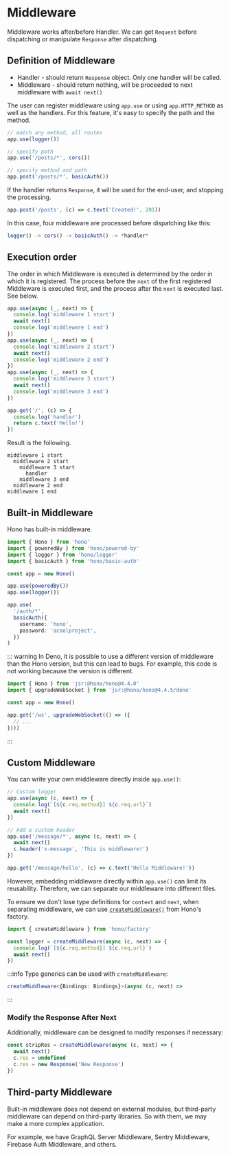 # Middleware

Middleware works after/before Handler. We can get `Request` before dispatching or manipulate `Response` after dispatching.

## Definition of Middleware

- Handler - should return `Response` object. Only one handler will be called.
- Middleware - should return nothing, will be proceeded to next middleware with `await next()`

The user can register middleware using `app.use` or using `app.HTTP_METHOD` as well as the handlers. For this feature, it's easy to specify the path and the method.

```ts
// match any method, all routes
app.use(logger())

// specify path
app.use('/posts/*', cors())

// specify method and path
app.post('/posts/*', basicAuth())
```

If the handler returns `Response`, it will be used for the end-user, and stopping the processing.

```ts
app.post('/posts', (c) => c.text('Created!', 201))
```

In this case, four middleware are processed before dispatching like this:

```ts
logger() -> cors() -> basicAuth() -> *handler*
```

## Execution order

The order in which Middleware is executed is determined by the order in which it is registered.
The process before the `next` of the first registered Middleware is executed first,
and the process after the `next` is executed last.
See below.

```ts
app.use(async (_, next) => {
  console.log('middleware 1 start')
  await next()
  console.log('middleware 1 end')
})
app.use(async (_, next) => {
  console.log('middleware 2 start')
  await next()
  console.log('middleware 2 end')
})
app.use(async (_, next) => {
  console.log('middleware 3 start')
  await next()
  console.log('middleware 3 end')
})

app.get('/', (c) => {
  console.log('handler')
  return c.text('Hello!')
})
```

Result is the following.

```
middleware 1 start
  middleware 2 start
    middleware 3 start
      handler
    middleware 3 end
  middleware 2 end
middleware 1 end
```

## Built-in Middleware

Hono has built-in middleware.

```ts
import { Hono } from 'hono'
import { poweredBy } from 'hono/powered-by'
import { logger } from 'hono/logger'
import { basicAuth } from 'hono/basic-auth'

const app = new Hono()

app.use(poweredBy())
app.use(logger())

app.use(
  '/auth/*',
  basicAuth({
    username: 'hono',
    password: 'acoolproject',
  })
)
```

::: warning
In Deno, it is possible to use a different version of middleware than the Hono version, but this can lead to bugs.
For example, this code is not working because the version is different.
```ts
import { Hono } from 'jsr:@hono/hono@4.4.0'
import { upgradeWebSocket } from 'jsr:@hono/hono@4.4.5/deno'

const app = new Hono()

app.get('/ws', upgradeWebSocket(() => ({
  // ...
})))
```
:::

## Custom Middleware

You can write your own middleware directly inside `app.use()`:

```ts
// Custom logger
app.use(async (c, next) => {
  console.log(`[${c.req.method}] ${c.req.url}`)
  await next()
})

// Add a custom header
app.use('/message/*', async (c, next) => {
  await next()
  c.header('x-message', 'This is middleware!')
})

app.get('/message/hello', (c) => c.text('Hello Middleware!'))
```

However, embedding middleware directly within `app.use()` can limit its reusability. Therefore, we can separate our
middleware into different files.

To ensure we don't lose type definitions for `context` and `next`, when separating middleware, we can use 
[`createMiddleware()`](/helpers/factory#createmiddleware) from Hono's factory.

```ts
import { createMiddleware } from 'hono/factory'

const logger = createMiddleware(async (c, next) => {
  console.log(`[${c.req.method}] ${c.req.url}`)
  await next()
})
```
:::info
Type generics can be used with `createMiddleware`:

```ts
createMiddleware<{Bindings: Bindings}>(async (c, next) =>
```
:::

### Modify the Response After Next
Additionally, middleware can be designed to modify responses if necessary:

```ts
const stripRes = createMiddleware(async (c, next) => {
  await next()
  c.res = undefined
  c.res = new Response('New Response')
})
```

## Third-party Middleware

Built-in middleware does not depend on external modules, but third-party middleware can depend on third-party libraries.
So with them, we may make a more complex application.

For example, we have GraphQL Server Middleware, Sentry Middleware, Firebase Auth Middleware, and others.
